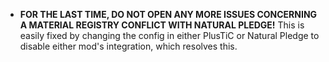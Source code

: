 - **FOR THE LAST TIME, DO NOT OPEN ANY MORE ISSUES CONCERNING A MATERIAL REGISTRY CONFLICT WITH NATURAL PLEDGE!** This is easily fixed by changing the config in either PlusTiC or Natural Pledge to disable either mod's integration, which resolves this.
